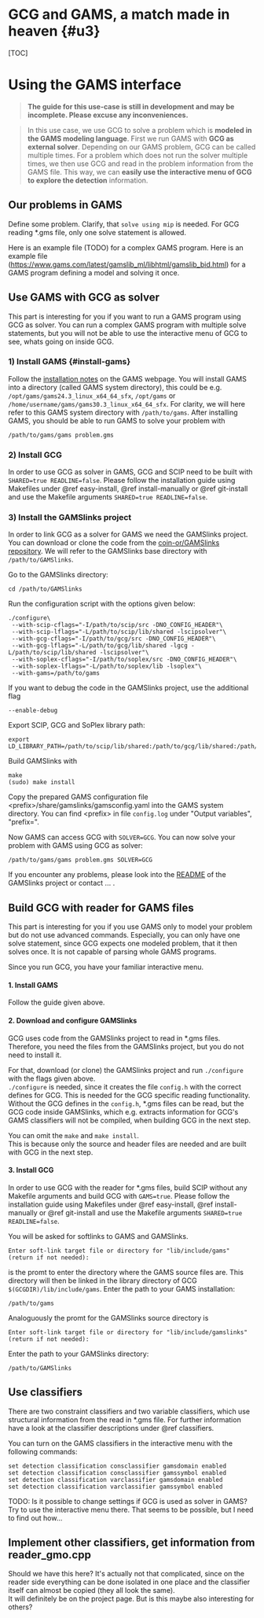 # GCG and GAMS, a match made in heaven {#u3}

[TOC]

# Using the GAMS interface
> **The guide for this use-case is still in development and may be incomplete. Please excuse any inconveniences.**

> In this use case, we use GCG to solve a problem which is **modeled in the GAMS modeling language**.
> First we run GAMS with **GCG as external solver**. Depending on our GAMS problem, GCG can be called multiple times.
> For a problem which does not run the solver multiple times, we then use GCG and read in the problem information
> from the GAMS file. This way, we can **easily use the interactive menu of GCG to explore the detection** information.

## Our problems in GAMS
Define some problem. Clarify, that `solve using mip` is needed. For GCG reading *.gms file, only one solve statement is allowed.

Here is an example file (TODO) for a complex GAMS program.
Here is an example file (https://www.gams.com/latest/gamslib_ml/libhtml/gamslib_bid.html) for a GAMS program defining a model and solving it once.

## Use GAMS with GCG as solver
This part is interesting for you if you want to run a GAMS program using GCG as solver. You can run a complex GAMS program with multiple solve statements,
but you will not be able to use the interactive menu of GCG to see, whats going on inside GCG.

### 1) Install GAMS {#install-gams}
Follow the [installation notes](https://www.gams.com/latest/docs/UG_UNIX_INSTALL.html) on the GAMS webpage.
You will install GAMS into a directory (called GAMS system directory), this could be e.g. `/opt/gams/gams24.3_linux_x64_64_sfx`, `/opt/gams`
or `/home/username/gams/gams30.3_linux_x64_64_sfx`.
For clarity, we will here refer to this GAMS system directory with `/path/to/gams`.
After installing GAMS, you should be able to run GAMS to solve your problem with

    /path/to/gams/gams problem.gms

### 2) Install GCG
In order to use GCG as solver in GAMS, GCG and SCIP need to be built with `SHARED=true READLINE=false`.
Please follow the installation guide using Makefiles under @ref easy-install, @ref install-manually or @ref git-install and use the Makefile arguments `SHARED=true READLINE=false`.

### 3) Install the GAMSlinks project
In order to link GCG as a solver for GAMS we need the GAMSlinks project.
You can download or clone the code from the [coin-or/GAMSlinks repository](https://github.com/coin-or/GAMSlinks).
We will refer to the GAMSlinks base directory with `/path/to/GAMSlinks`.

Go to the GAMSlinks directory:

    cd /path/to/GAMSlinks

Run the configuration script with the options given below:

    ./configure\
     --with-scip-cflags="-I/path/to/scip/src -DNO_CONFIG_HEADER"\
     --with-scip-lflags="-L/path/to/scip/lib/shared -lscipsolver"\
     --with-gcg-cflags="-I/path/to/gcg/src -DNO_CONFIG_HEADER"\
     --with-gcg-lflags="-L/path/to/gcg/lib/shared -lgcg -L/path/to/scip/lib/shared -lscipsolver"\
     --with-soplex-cflags="-I/path/to/soplex/src -DNO_CONFIG_HEADER"\
     --with-soplex-lflags="-L/path/to/soplex/lib -lsoplex"\
     --with-gams=/path/to/gams

If you want to debug the code in the GAMSlinks project, use the additional flag

    --enable-debug

Export SCIP, GCG and SoPlex library path:

    export LD_LIBRARY_PATH=/path/to/scip/lib/shared:/path/to/gcg/lib/shared:/path/to/soplex/lib

Build GAMSlinks with

    make
    (sudo) make install

Copy the prepared GAMS configuration file \<prefix\>/share/gamslinks/gamsconfig.yaml into the GAMS system directory.
You can find \<prefix\> in file `config.log` under "Output variables", "prefix=".

Now GAMS can access GCG with `SOLVER=GCG`. You can now solve your problem with GAMS using GCG as solver:

    /path/to/gams/gams problem.gms SOLVER=GCG
    
If you encounter any problems, please look into the [README](https://github.com/coin-or/GAMSlinks/blob/master/README.md) of the GAMSlinks project or contact ... .


## Build GCG with reader for GAMS files
This part is interesting for you if you use GAMS only to model your problem but do not use advanced commands. Especially, you can only have one solve statement, since GCG expects one modeled problem, that it then solves once. It is not capable of parsing whole GAMS programs.  

Since you run GCG, you have your familiar interactive menu.

#### 1. Install GAMS
Follow the guide given above.

#### 2. Download and configure GAMSlinks
GCG uses code from the GAMSlinks project to read in *.gms files. Therefore, you need the files from the GAMSlinks project, but you do not need to install it.

For that, download (or clone) the GAMSlinks project and run `./configure` with the flags given above.  
`./configure` is needed, since it creates the file `config.h` with the correct defines for GCG. This is needed for the GCG specific reading functionality. Without the GCG defines in the `config.h`, *.gms files can be read, but the GCG code inside GAMSlinks, which e.g. extracts information for GCG's GAMS classifiers will not be compiled, when building GCG in the next step.

You can omit the `make` and `make install`.  
This is because only the source and header files are needed and are built with GCG in the next step.

#### 3. Install GCG
In order to use GCG with the reader for *.gms files, build SCIP without any Makefile arguments and build GCG with `GAMS=true`.
Please follow the installation guide using Makefiles under @ref easy-install, @ref install-manually or @ref git-install and use the Makefile arguments `SHARED=true READLINE=false`.

You will be asked for softlinks to GAMS and GAMSlinks.

    Enter soft-link target file or directory for "lib/include/gams" (return if not needed):

is the promt to enter the directory where the GAMS source files are. This directory will then be linked in the library directory of GCG `$(GCGDIR)/lib/include/gams`. Enter the path to your GAMS installation:

    /path/to/gams

Analoguously the promt for the GAMSlinks source directory is

    Enter soft-link target file or directory for "lib/include/gamslinks" (return if not needed):

Enter the path to your GAMSlinks directory:

    /path/to/GAMSlinks


## Use classifiers
There are two constraint classifiers and two variable classifiers, which use structural information from the read in *.gms file. For further information have a look at the classifier descriptions under @ref classifiers.

You can turn on the GAMS classifiers in the interactive menu with the following commands:

    set detection classification consclassifier gamsdomain enabled
    set detection classification consclassifier gamssymbol enabled
    set detection classification varclassifier gamsdomain enabled
    set detection classification varclassifier gamssymbol enabled

TODO: Is it possible to change settings if GCG is used as solver in GAMS? Try to use the interactive menu there. That seems to be possible, but I need to find out how...

## Implement other classifiers, get information from reader_gmo.cpp
Should we have this here? It's actually not that complicated, since on the reader side everything can be done isolated in one place and the classifier itself can almost be copied (they all look the same).  
It will definitely be on the project page. But is this maybe also interesting for others?
